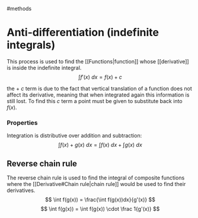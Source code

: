 #methods

# Anti-differentiation (indefinite integrals)
This process is used to find the [[Functions|function]] whose [[derivative]] is inside the indefinite integral.
$$ \int f'(x)\ dx = f(x) + c $$

the $+\ c$ term is due to the fact that vertical translation of a function does not affect its derivative, meaning that when integrated again this information is still lost. To find this $c$ term a point must be given to substitute back into $f(x)$.

### Properties

Integration is distributive over addition and subtraction:
$$ \int f(x) + g(x) \ dx = \int f(x)\ dx + \int g(x)\ dx $$

## Reverse chain rule
The reverse chain rule is used to find the integral of composite functions where the [[Derivative#Chain rule|chain rule]] would be used to find their derivatives.
$$ \int f(g(x)) = \frac{\int f(g(x))dx}{g'(x)} $$
$$ \int f(g(x)) = \int f(g(x)) \cdot \frac 1{g'(x)} $$